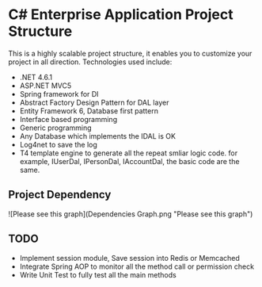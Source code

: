 # C# Enterprise Application Project Structure

This is a highly scalable project structure, it enables you to customize your project in all direction.
Technologies used include:
* .NET 4.6.1
* ASP.NET MVC5
* Spring framework for DI
* Abstract Factory Design Pattern for DAL layer
* Entity Framework 6, Database first pattern
* Interface based programming
* Generic programming
* Any Database which implements the IDAL is OK
* Log4net to save the log
* T4 template engine to generate all the repeat smliar logic code. for example, IUserDal, IPersonDal, IAccountDal, the basic code are the same.

## Project Dependency

![Please see this graph](Dependencies Graph.png "Please see this graph")

## TODO

* Implement session module, Save session into Redis or Memcached
* Integrate Spring AOP to monitor all the method call or permission check
* Write Unit Test to fully test all the main methods